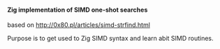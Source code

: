 #### Zig implementation of SIMD one-shot searches

based on http://0x80.pl/articles/simd-strfind.html

Purpose is to get used to Zig SIMD syntax and learn abit SIMD routines.
